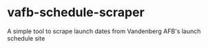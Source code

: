 # vafb-schedule-scraper

A simple tool to scrape launch dates from Vandenberg AFB's launch
schedule site
